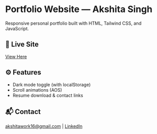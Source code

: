 # Portfolio Website — Akshita Singh

Responsive personal portfolio built with HTML, Tailwind CSS, and JavaScript.

## 🔗 Live Site
[View Here](https://your-link.netlify.app)

## ⚙️ Features
- Dark mode toggle (with localStorage)
- Scroll animations (AOS)
- Resume download & contact links

## 📬 Contact
akshitawork16@gmail.com | [LinkedIn](https://linkedin.com/in/akshita-singh-814a30281)
